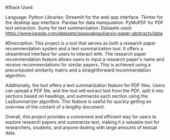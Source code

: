 #Stack Used:

  Language: Python
  Libraries:
	Streamlit for the web app interface.
	Tkinter for the desktop app interface.
	Pandas for data manipulation.
	PyMuPDF for PDF text extraction.
	Sumy for text summarization.
  Datasets used:
	https://www.kaggle.com/datasets/spsayakpaul/arxiv-paper-abstracts/data

#Description:
This project is a tool that serves as both a research paper recommendation system and a text summarization tool. It offers a streamlined interface for users to interact with. The research paper recommendation feature allows users to input a research paper's name and receive recommendations for similar papers. This is achieved using a precomputed similarity matrix and a straightforward recommendation algorithm.

Additionally, the tool offers a text summarization feature for PDF files. Users can upload a PDF file, and the tool will extract text from the PDF, split it into sections based on headings, and summarize each section using the LsaSummarizer algorithm. This feature is useful for quickly getting an overview of the content of a lengthy document.

Overall, this project provides a convenient and efficient way for users to explore research papers and summarize text, making it a valuable tool for researchers, students, and anyone dealing with large amounts of textual data.
